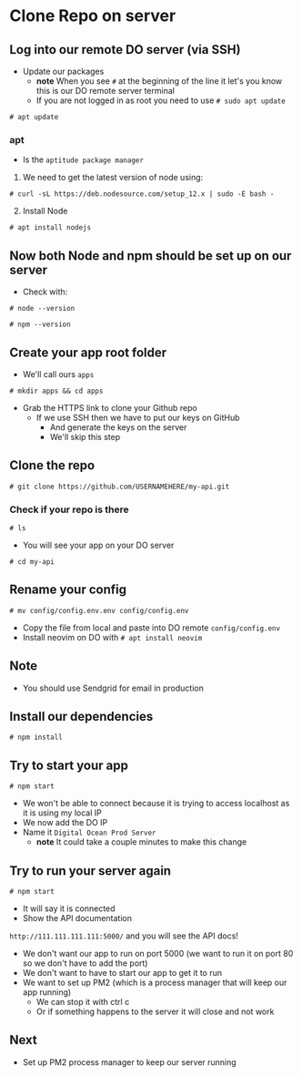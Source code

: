 # Clone Repo on server
## Log into our remote DO server (via SSH)
* Update our packages
    - **note** When you see `#` at the beginning of the line it let's you know this is our DO remote server terminal
    - If you are not logged in as root you need to use `# sudo apt update`

`# apt update`

### apt
* Is the `aptitude package manager`

1. We need to get the latest version of node using:

`# curl -sL https://deb.nodesource.com/setup_12.x | sudo -E bash -`

2. Install Node

`# apt install nodejs`

## Now both Node and npm should be set up on our server
* Check with:

`# node --version`

`# npm --version`

## Create your app root folder
* We'll call ours `apps`

`# mkdir apps && cd apps`

* Grab the HTTPS link to clone your Github repo
    - If we use SSH then we have to put our keys on GitHub
        + And generate the keys on the server
        + We'll skip this step

## Clone the repo
`# git clone https://github.com/USERNAMEHERE/my-api.git`

### Check if your repo is there
`# ls`

* You will see your app on your DO server

`# cd my-api`

## Rename your config
`# mv config/config.env.env config/config.env`

* Copy the file from local and paste into DO remote `config/config.env`
* Install neovim on DO with `# apt install neovim`

## Note
* You should use Sendgrid for email in production

## Install our dependencies
`# npm install`

## Try to start your app
`# npm start`

* We won't be able to connect because it is trying to access localhost as it is using my local IP
* We now add the DO IP
* Name it `Digital Ocean Prod Server`
    - **note** It could take a couple minutes to make this change

## Try to run your server again
`# npm start`

* It will say it is connected
* Show the API documentation

`http://111.111.111.111:5000/` and you will see the API docs!

* We don't want our app to run on port 5000 (we want to run it on port 80 so we don't have to add the port)
* We don't want to have to start our app to get it to run
* We want to set up PM2 (which is a process manager that will keep our app running)
    - We can stop it with ctrl c
    - Or if something happens to the server it will close and not work

## Next
* Set up PM2 process manager to keep our server running
